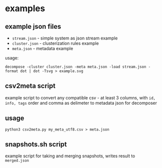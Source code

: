 # examples

## example json files

- `stream.json` - simple system as json stream example
- `cluster.json` - clusterization rules example
- `meta.json` - metadata example

usage:

```shell
decompose -cluster cluster.json -meta meta.json -load stream.json -format dot | dot -Tsvg > example.svg
```

## csv2meta script

example script to convert any compatible csv - at least 3 columns, with `id, info, tags` order and comma as delimeter
to metadata json for decomposer

## usage

```shell
python3 csv2meta.py my_meta_utf8.csv > meta.json
```

## snapshots.sh script

example script for taking and merging snapshots, writes result to `merged.json`
